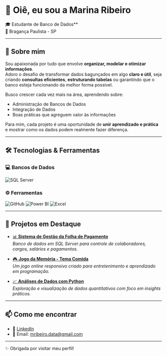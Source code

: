 # 👋 Oiê, eu sou a Marina Ribeiro  

🎓 Estudante de Banco de Dados**  
📍 Bragança Paulista - SP  

---

## 🚀 Sobre mim
Sou apaixonada por tudo que envolve **organizar, modelar e otimizar informações**.  
Adoro o desafio de transformar dados bagunçados em algo **claro e útil**, seja criando **consultas eficientes**, **estruturando tabelas** ou garantindo que o banco esteja funcionando da melhor forma possível.  

Busco crescer cada vez mais na área, aprendendo sobre:  
- Administração de Bancos de Dados  
- Integração de Dados  
- Boas práticas que agreguem valor às informações  

Para mim, cada projeto é uma oportunidade de **unir aprendizado e prática** e mostrar como os dados podem realmente fazer diferença.  

---

## 🛠️ Tecnologias & Ferramentas

### 💻 Bancos de Dados
![SQL Server](https://img.shields.io/badge/-SQL%20Server-CC2927?style=flat&logo=microsoftsqlserver&logoColor=white)

### ⚙️ Ferramentas
![GitHub](https://img.shields.io/badge/-GitHub-181717?style=flat&logo=github&logoColor=white)
![Power BI](https://img.shields.io/badge/-PowerBI-F2C811?style=flat&logo=powerbi&logoColor=black)
![Excel](https://img.shields.io/badge/-Excel-217346?style=flat&logo=microsoftexcel&logoColor=white)

---

## 📂 Projetos em Destaque

- [📊 **Sistema de Gestão da Folha de Pagamento**](https://github.com/euMarinaa/FolhaGest---Sistema-de-gestao-de-folha-de-pagamento-em-SQLServer)  
  *Banco de dados em SQL Server para controle de colaboradores, cargos, salários e pagamentos.*  

- [🎮 **Jogo da Memória - Tema Comida**](link-do-repo)  
  *Um jogo online responsivo criado para entretenimento e aprendizado em programação.*  

- [📈 **Análises de Dados com Python**](link-do-repo)  
  *Exploração e visualização de dados quantitativos com foco em insights práticos.*  



---

## 📫 Como me encontrar
- 💼 [LinkedIn](https://www.linkedin.com/in/marina-rribeiro)  
- 📧 Email: mribeiro.data@gmail.com 

---
✨ Obrigada por visitar meu perfil!
